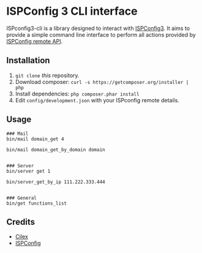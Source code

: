 # ISPConfig 3 CLI interface


ISPconfig3-cli is a library designed to interact with [ISPConfig3](http://www.ispconfig.org). It aims to provide a simple command line interface to
perform all actions provided by [ISPConfig remote API](http://docs.ispconfig.org/development/remote-api/).


## Installation

 1. `git clone` _this_ repository.
 2. Download composer: `curl -s https://getcomposer.org/installer | php`
 3. Install  dependencies: `php composer.phar install`
 4. Edit `config/development.json` with your ISPconfig remote details.

## Usage

```
### Mail
bin/mail domain_get 4

bin/mail domain_get_by_domain domain


### Server
bin/server get 1

bin/server_get_by_ip 111.222.333.444


### General
bin/get functions_list
```

## Credits
- [Cilex](https://github.com/Cilex)
- [ISPConfig](http://www.ispconfig.org)
